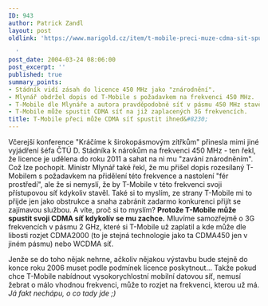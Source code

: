 ```yaml
---
ID: 943
author: Patrick Zandl
layout: post
oldlink: 'https://www.marigold.cz/item/t-mobile-preci-muze-cdma-sit-spustit-ihned

  '
post_date: 2004-03-24 08:06:00
post_excerpt: ''
published: true
summary_points:
- Stádník vidí zásah do licence 450 MHz jako "znárodnění".
- Mlynář obdržel dopis od T-Mobile s požadavkem na frekvenci 450 MHz.
- T-Mobile dle Mlynáře a autora pravděpodobně síť v pásmu 450 MHz stavět nehodlá.
- T-Mobile může spustit CDMA síť na již zaplacených 3G frekvencích.
title: T-Mobile přeci může CDMA síť spustit ihned&#8230;
---
```


<p>
Včerejší konference "Kráčíme k širokopásmovým zítřkům" přinesla mimi jiné vyjádření šéfa ČTÚ D. Stádníka k nárokům na frekvenci 450 MHz - ten řekl, že licence je udělena do roku 2011 a sahat na ni mu "zavání znárodněním". Což lze pochopit. Ministr Mlynář také řekl, že mu přišel dopis rozesílaný T-Mobilem s požadavkem na přidělení této frekvence a nastolení "fér prostředí", ale že si nemyslí, že by T-Mobile v této frekvenci svoji přístupovou síť kdykoliv stavěl. Také si to myslím, ze strany T-Mobile mi to přijde jen jako obstrukce a snaha zabránit zadarmo konkurenci přijít se zajímavou službou. A víte, proč si to myslím? <STRONG>Protože T-Mobile může spustit svoji CDMA síť kdykolív se mu zachce.</STRONG> Mluvíme samozřejmě o 3G frekvencích v pásmu 2 GHz, které si T-Mobile už zaplatil a kde může dle libosti rozjet CDMA2000 (to je stejná technologie jako ta CDMA450 jen v jiném pásmu) nebo WCDMA síť. </p>

<p>
Jenže se do toho nějak nehrne, ačkoliv nějakou výstavbu bude stejně do konce roku 2006 muset podle podmínek licence poskytnout... Takže pokud chce T-Mobile nabídnout vysokorychlostní mobilní datovou síť, nemusí žebrat o málo vhodnou frekvenci, může to rozjet na frekvenci, kterou už má. <EM>Já fakt nechápu, o co tady jde ;)</EM></p>